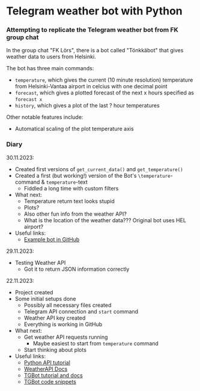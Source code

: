 # Telegram weather bot with Python

### Attempting to replicate the Telegram weather bot from FK group chat

In the group chat "FK Lörs", there is a bot called "Tönkkäbot" that gives weather data to users from Helsinki.

The bot has three main commands:
- `temperature`, which gives the current (10 minute resolution) temperature from Helsinki-Vantaa airport in celcius with one decimal point
- `forecast`, which gives a plotted forecast of the next x hours specified as `forecast x`
- `history`, which gives a plot of the last ? hour temperatures

Other notable features include:
- Automatical scaling of the plot temperature axis

### **Diary**

30.11.2023:
- Created first versions of `get_current_data()` and `get_temperature()`
- Created a first (but working!) version of the Bot's `\temperature`-command & `temperature`-text
    - Fiddled a long time with custom filters
- What next:
    - Temperature return text looks stupid
    - Plots?
    - Also other fun info from the weather API?
    - What is the location of the weather data??? Original bot uses HEL airport?
- Useful links:
    - [Example bot in GitHub](https://github.com/91DarioDev/forwardscoverbot)

29.11.2023:
- Testing Weather API
    - Got it to return JSON information correctly

22.11.2023:
- Project created
- Some initial setups done
    - Possibly all necessary files created
    - Telegram API connection and `start` command
    - Weather API key created
    - Everything is working in GitHub
- What next:
    - Get weather API requests running
        - Maybe easiest to start from `temperature` command
    - Start thinking about plots
- Useful links:
    - [Python API tutorial](https://www.dataquest.io/blog/python-api-tutorial/)
    - [WeatherAPI Docs](https://www.weatherapi.com/docs/)
    - [TGBot tutorial and docs](https://github.com/python-telegram-bot/python-telegram-bot/wiki/Extensions---Your-first-Bot)
    - [TGBot code snippets](https://github.com/python-telegram-bot/python-telegram-bot/wiki/Code-snippets)